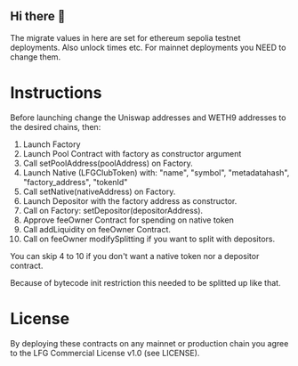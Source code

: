 ## Hi there 👋

The migrate values in here are set for ethereum sepolia testnet deployments. Also unlock times etc. For
mainnet deployments you NEED to change them.

# Instructions

Before launching change the Uniswap addresses and WETH9 addresses to the desired chains, then:

1. Launch Factory
2. Launch Pool Contract with factory as constructor argument
3. Call setPoolAddress(poolAddress) on Factory.
4. Launch Native (LFGClubToken) with: "name", "symbol", "metadatahash", "factory_address", "tokenId"
5. Call setNative(nativeAddress) on Factory.
6. Launch Depositor with the factory address as constructor.
7. Call on Factory: setDepositor(depositorAddress).
8. Approve feeOwner Contract for spending on native token
9. Call addLiquidity on feeOwner Contract.
10. Call on feeOwner modifySplitting if you want to split with depositors.

You can skip 4 to 10 if you don't want a native token nor a depositor contract.

Because of bytecode init restriction this needed to be splitted up like that.

# License

By deploying these contracts on any mainnet or production chain you agree
to the LFG Commercial License v1.0 (see LICENSE).
